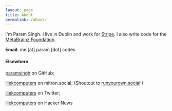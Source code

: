 ```yaml
---
layout: page
title: About
permalink: /about/
---
```


I'm Param Singh. I live in Dublin and work for [Stripe](https://stripe.com).
I also write code for the [MetaBrainz Foundation](https://metabrainz.org/).

**Email**: me [at] param [dot] codes

#### Elsewhere

[paramsingh](https://github.com/paramsingh) on GitHub;

[iliekcomputers](https://mitron.social/@iliekcomputers) on mitron.social; (Shoutout to [runyourown.social](https://runyourown.social)!)

[iliekcomputers](https://twitter.com/iliekcomputers) on Twitter;

[iliekcomputers](https://news.ycombinator.com/user?id=iliekcomputers) on Hacker News
